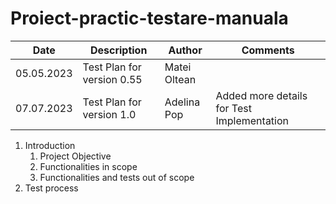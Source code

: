 # Proiect-practic-testare-manuala
| Date  | Description  | Author | Comments | 
|---|---|---|---|
| 05.05.2023 | Test Plan for version 0.55 | Matei Oltean|   |
| 07.07.2023 | Test Plan for version 1.0 | Adelina Pop | Added more details for Test Implementation | 

  1. Introduction
     1. Project Objective
     2. Functionalities in scope
     3. Functionalities and tests out of scope
  2. Test process
